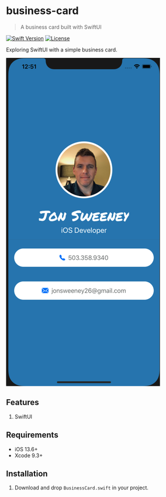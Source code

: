# business-card
> A business card built with SwiftUI

[![Swift Version][swift-image]][swift-url]
[![License][license-image]][license-url]

Exploring SwiftUI with a simple business card.

![](screenShot.png)

## Features
1. SwiftUI

## Requirements 
- iOS 13.6+
- Xcode 9.3+

## Installation
1. Download and drop ```BusinessCard.swift``` in your project.  

[swift-image]:https://img.shields.io/badge/swift-5.0-orange.svg
[swift-url]: https://swift.org/
[license-image]: https://img.shields.io/badge/License-MIT-blue.svg
[license-url]: https://opensource.org/licenses/MIT
